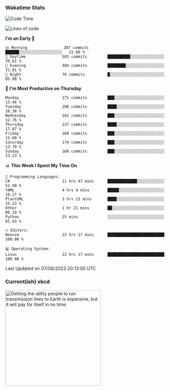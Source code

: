 ### Wakatime Stats
<!--START_SECTION:waka-->
![Code Time](http://img.shields.io/badge/Code%20Time-1%2C905%20hrs%2045%20mins-blue)

![Lines of code](https://img.shields.io/badge/From%20Hello%20World%20I%27ve%20Written-774.0%20thousand%20lines%20of%20code-blue)

**I'm an Early 🐤** 

```text
🌞 Morning                287 commits         ██████░░░░░░░░░░░░░░░░░░░   22.60 % 
🌆 Daytime                503 commits         ██████████░░░░░░░░░░░░░░░   39.61 % 
🌃 Evening                404 commits         ████████░░░░░░░░░░░░░░░░░   31.81 % 
🌙 Night                  76 commits          █░░░░░░░░░░░░░░░░░░░░░░░░   05.98 % 
```
📅 **I'm Most Productive on Thursday** 

```text
Monday                   171 commits         ███░░░░░░░░░░░░░░░░░░░░░░   13.46 % 
Tuesday                  208 commits         ████░░░░░░░░░░░░░░░░░░░░░   16.38 % 
Wednesday                162 commits         ███░░░░░░░░░░░░░░░░░░░░░░   12.76 % 
Thursday                 227 commits         ████░░░░░░░░░░░░░░░░░░░░░   17.87 % 
Friday                   160 commits         ███░░░░░░░░░░░░░░░░░░░░░░   12.60 % 
Saturday                 174 commits         ███░░░░░░░░░░░░░░░░░░░░░░   13.70 % 
Sunday                   168 commits         ███░░░░░░░░░░░░░░░░░░░░░░   13.23 % 
```


📊 **This Week I Spent My Time On** 

```text
💬 Programming Languages: 
C#                       11 hrs 47 mins      █████████████░░░░░░░░░░░░   52.90 % 
YAML                     4 hrs 4 mins        █████░░░░░░░░░░░░░░░░░░░░   18.27 % 
PlantUML                 3 hrs 23 mins       ████░░░░░░░░░░░░░░░░░░░░░   15.23 % 
Other                    1 hr 21 mins        ██░░░░░░░░░░░░░░░░░░░░░░░   06.10 % 
Python                   25 mins             ░░░░░░░░░░░░░░░░░░░░░░░░░   01.93 % 

🔥 Editors: 
Neovim                   22 hrs 17 mins      █████████████████████████   100.00 % 

💻 Operating System: 
Linux                    22 hrs 17 mins      █████████████████████████   100.00 % 
```


 Last Updated on 07/08/2023 20:13:05 UTC
<!--END_SECTION:waka-->

### Current(ish) xkcd
<a id="xkcd-a" title="Getting the utility people to run transmission lines to Earth is expensive, but it will pay for itself in no time." href="https://www.xkcd.com" target="_blank">
        <img align="center" id="xkcd-img" src="https://imgs.xkcd.com/comics/solar_panel_placement.png" alt="Getting the utility people to run transmission lines to Earth is expensive, but it will pay for itself in no time." height=300 />
</a>
